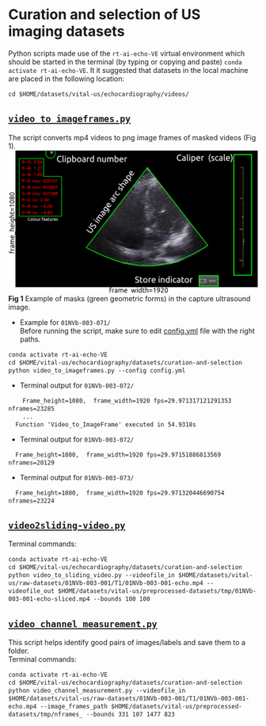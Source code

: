 # Curation and selection of US imaging datasets
Python scripts made use of the `rt-ai-echo-VE` virtual environment which should be started in the terminal  (by typing or copying and paste) `conda activate rt-ai-echo-VE`. 
It it suggested that datasets in the local machine are placed in the following location:
``` 
cd $HOME/datasets/vital-us/echocardiography/videos/
```

## [`video_to_imageframes.py`](video_to_imageframes.py)
The script converts mp4 videos to png image frames of masked videos (Fig 1).
![fig](masked-captured-image-frame.png)
**Fig 1** Example of masks (green geometric forms) in the capture ultrasound image.

* Example for `01NVb-003-071/`  
Before running the script, make sure to edit [config.yml](config.yml) file with the right paths.
``` 
conda activate rt-ai-echo-VE
cd $HOME/vital-us/echocardiography/datasets/curation-and-selection
python video_to_imageframes.py --config config.yml  
```

* Terminal output for `01NVb-003-072/`
``` 
    Frame_height=1080,  frame_width=1920 fps=29.971317121291353 nframes=23285 
    ...
  Function 'Video_to_ImageFrame' executed in 54.9318s
```


* Terminal output for `01NVb-003-072/`
``` 
  Frame_height=1080,  frame_width=1920 fps=29.97151886813569 nframes=20129 
```


* Terminal output for `01NVb-003-073/`
``` 
  Frame_height=1080,  frame_width=1920 fps=29.971320446690754 nframes=23224 
```


## [`video2sliding-video.py`](video_to_sliding_video.py)
Terminal commands:
```
conda activate rt-ai-echo-VE
cd $HOME/vital-us/echocardiography/datasets/curation-and-selection
python video_to_sliding_video.py --videofile_in $HOME/datasets/vital-us/raw-datasets/01NVb-003-001/T1/01NVb-003-001-echo.mp4 --videofile_out $HOME/datasets/vital-us/preprocessed-datasets/tmp/01NVb-003-001-echo-sliced.mp4 --bounds 100 100  
```

## [`video_channel_measurement.py`](video_channel_measurement.py) 
This script helps identify good pairs of images/labels and save them to a folder.   
Terminal commands:
``` 
conda activate rt-ai-echo-VE
cd $HOME/vital-us/echocardiography/datasets/curation-and-selection
python video_channel_measurement.py --videofile_in $HOME/datasets/vital-us/raw-datasets/01NVb-003-001/T1/01NVb-003-001-echo.mp4 --image_frames_path $HOME/datasets/vital-us/preprocessed-datasets/tmp/nframes_ --bounds 331 107 1477 823
```